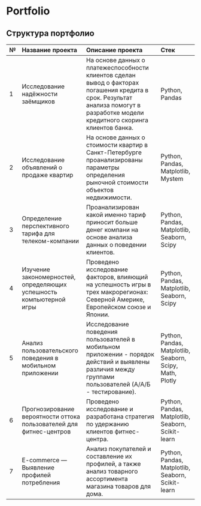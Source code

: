 # Portfolio

## Структура портфолио

| **№** | **Название проекта** | **Описание проекта** | **Стек** |
| :-------------------- | :--------------------- |:---------------------------|:---------------------------|
| 1 | Исследование надёжности заёмщиков | На основе данных о платежеспособности клиентов сделан вывод о факторах погашения кредита в срок.  Результат анализа помогут в разработке модели кредитного скоринга клиентов банка. |Python, Pandas|
| 2 | Исследование объявлений о продаже квартир | На основе данных о стоимости квартир в Санкт-Петербурге проанализированы параметры определения рыночной стоимости объектов недвижимости. |Python, Pandas, Matplotlib, Mystem|
| 3 | Определение перспективного тарифа для телеком-компании | Проанализирован какой именно тариф приносит больше денег компани на основе анализа данных о поведении клиентов. |Python, Pandas, Matplotlib, Seaborn, Scipy|
| 4 | Изучение закономерностей, определяющих успешность компьютерной игры| Проведено исследование факторов, влияющий на успешность игры в трех макрорегионах: Северной Америке, Европейском союзе и Японии.  |Python, Pandas, Matplotlib, Seaborn, Scipy|
| 5 | Анализ пользовательского поведения в мобильном приложении | Исследование поведения пользователей в мобильном приложении - порядок действий и выявлены различия между группами пользователей (А/А/Б - тестирование).|Python, Pandas, Matplotlib, Seaborn, Scipy, Math, Plotly|
| 6 | Прогнозирование вероятности оттока пользователей для фитнес-центров | Проведено исследование и разработана стратегия по удержанию клиентов фитнес-центра. |Python, Pandas, Matplotlib, Seaborn, Scikit-learn|
| 7 | E-commerce — Выявление профилей потребления| Анализ покупателей и составление их профилей, а также анализ товарного ассортимента магазина товаров для дома. |Python, Pandas, Matplotlib, Seaborn, Scikit-learn|
